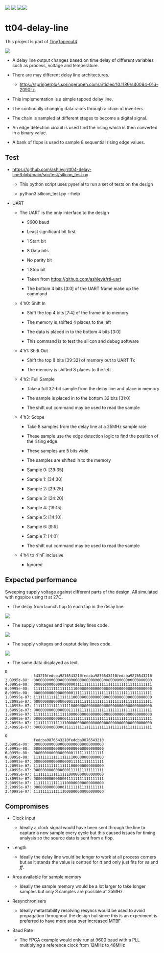 ![](../../workflows/gds/badge.svg) ![](../../workflows/docs/badge.svg) ![](../../workflows/wokwi_test/badge.svg)![](../../workflows/test/badge.svg)

# tt04-delay-line

This project is part of [TinyTapeout4](https://github.com/TinyTapeout/tt04-submission-template)

![](doc/tt_um_ashleyjr_delay_line.png)


- A delay line output changes based on time delay of different variables such as process, voltage and temperature.

- There are may different delay line architectures.

   - https://springerplus.springeropen.com/articles/10.1186/s40064-016-2090-z. 

- This implementation is a simple tapped delay line.

- The continually changing data races through a chain of inverters.

- The chain is sampled at different stages to become a digital signal.

- An edge detection circuit is used find the rising which is then converted in a binary value.

- A bank of flops is used to sample 8 sequential rising edge values.


## Test

- https://github.com/ashleyjr/tt04-delay-line/blob/main/src/test/silicon_test.py

   - This python script uses pyserial to run a set of tests on the design

   - python3 silicon_test.py --help

- UART

   - The UART is the only interface to the design
   
      - 9600 baud
      
      - Least significant bit first
      
      - 1 Start bit
      
      - 8 Data bits
      
      - No parity bit
      
      - 1 Stop bit
      
      - Taken from https://github.com/ashleyjr/rtl-uart
      
      - The bottom 4 bits [3:0] of the UART frame make up the command
   
   - 4'h0: Shift In
   
      - Shift the top 4 bits [7:4] of the frame in to memory
      
      - The memory is shifted 4 places to the left
      
      - The data is placed in to the bottom 4 bits [3:0]
      
      - This command is to test the silicon and debug software
   
   - 4'h1: Shift Out
   
      - Shift the top 8 bits [39:32] of memory out to UART Tx
      
      - The memory is shifted 8 places to the left 
   
   - 4'h2: Full Sample
   
      - Take a full 32-bit sample from the delay line and place in memory
      
      - The sample is placed in to the bottom 32 bits [31:0]
      
      - The shift out command may be used to read the sample
   
   - 4'h3: Scope
   
      - Take 8 samples from the delay line at a 25MHz sample rate
   
      - These sample use the edge detection logic to find the position of the rising edge 
   
      - These samples are 5 bits wide
      
      - The samples are shifted in to the memory
      
      - Sample 0: [39:35]
      - Sample 1: [34:30]
      - Sample 2: [29:25]
      - Sample 3: [24:20]
      - Sample 4: [19:15]
      - Sample 5: [14:10]
      - Sample 6: [9:5]
      - Sample 7: [4:0]
      
      - The shift out command may be used to read the sample
   
   - 4'h4 to 4'hF inclusive
   
      - Ignored

## Expected performance 

Sweeping supply voltage against different parts of the design.
All simulated with ngspice using *tt* at 27C.

   - The delay from launch flop to each tap in the delay line. 

![](doc/graph_taps.png)

   - The supply voltages and input delay lines code.

![](doc/graph_d_trace.png)
 
   - The supply voltages and ouptut delay lines code.

![](doc/graph_q_trace.png)

   - The same data displayed as text.

```
D
             543210fedcba9876543210fedcba9876543210fedcba9876543210
2.0995e-08:  000000000000000000000000000000000000000000000000000000
4.0995e-08:  000000000000000000011111111111111111111111111111111111
6.0995e-08:  111111111111111111100000000000000000000000000000000000
8.0995e-08:  000000000000000000111111111111111111111111111111111111
1.00995e-07: 111111111111111111000000000000000000000000000000000000
1.20995e-07: 000000000000000001111111111111111111111111111111111111
1.40995e-07: 111111111111111110000000000000000000000000000000000000
1.60995e-07: 000000000000000011111111111111111111111111111111111111
1.80995e-07: 111111111111111100000000000000000000000000000000000000
2.00995e-07: 000000000000000111111111111111111111111111111111111111
2.20995e-07: 111111111111111000000000000000000000000000000000000000
2.40995e-07: 000000000000001111111111111111111111111111111111111111

Q
             fedcba9876543210fedcba9876543210
2.0995e-08:  00000000000000000000000000000000
4.0995e-08:  00000000000000000000000000000000
6.0995e-08:  00000000000000000011111111111111
8.0995e-08:  11111111111111111100000000000000
1.00995e-07: 00000000000000000111111111111111
1.20995e-07: 11111111111111111000000000000000
1.40995e-07: 00000000000000001111111111111111
1.60995e-07: 11111111111111110000000000000000
1.80995e-07: 00000000000000011111111111111111
2.00995e-07: 11111111111111100000000000000000
2.20995e-07: 00000000000000111111111111111111
2.40995e-07: 11111111111111000000000000000000
```


## Compromises

- Clock Input

   - Ideally a clock signal would have been sent through the line to capture a new sample every cycle but this caused issues for timing analysis so the source data is sent from a flop.

- Length

   - Ideally the delay line would be longer to work at all process corners but as it stands the value is centred for *tt* and only just fits for *ss* and *ff*.

- Area available for sample memory

   - Ideally the sample memory would be a lot larger to take longer samples but only 8 samples are possible at 25MHz.
 
- Resynchronisers

   - Ideally metastability resolving resyncs would be used to avoid propagation throughout the design but since this is an experiment is preferred to have more area over increased MTBF.

- Baud Rate

   - The FPGA example would only run at 9600 baud with a PLL multiplying a reference clock from 12MHz to 48MHz 


